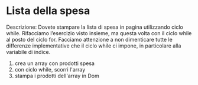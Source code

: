 # Lista della spesa

Descrizione:
Dovete stampare la lista di spesa in pagina utilizzando ciclo while.
Rifacciamo l’esercizio visto insieme, ma questa volta con il ciclo while al posto del ciclo for. Facciamo attenzione a non dimenticare tutte le differenze implementative che il ciclo while ci impone, in particolare alla variabile di indice.

1. crea un array con prodotti spesa
2. con ciclo while, scorri l'array 
3. stampa i prodotti dell'array in Dom
